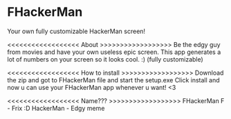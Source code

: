 # FHackerMan
>>>>>>>>>>>>>>>>>>
Your own fully customizable HackerMan screen!
>>>>>>>>>>>>>>>>>>

<<<<<<<<<<<<<<<<<< About >>>>>>>>>>>>>>>>>>
Be the edgy guy from movies and have your own useless epic screen.
This app generates a lot of numbers on your screen so it looks cool. :) (fully customizable)

<<<<<<<<<<<<<<<<<< How to install >>>>>>>>>>>>>>>>>>
Download the zip and got to FHackerMan file and start the setup.exe
Click install and now u can use your FHackerMan app whenever u want! <3 

<<<<<<<<<<<<<<<<<< Name??? >>>>>>>>>>>>>>>>>>
FHackerMan
F - Frix :D
HackerMan - Edgy meme
